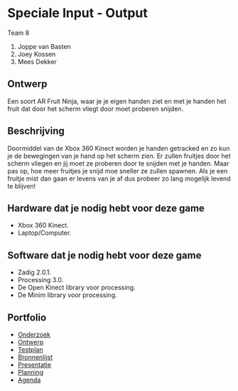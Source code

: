 # Speciale Input - Output
Team 8
1. Joppe van Basten
2. Joey Kossen
3. Mees Dekker

## Ontwerp
Een soort AR Fruit Ninja, waar je je eigen handen ziet en met je handen het fruit dat door het scherm vliegt door moet proberen snijden.

## Beschrijving
Doormiddel van de Xbox 360 Kinect worden je handen getracked en zo kun je de bewegingen van je hand op het scherm zien. Er zullen fruitjes door het scherm vliegen en jij moet ze proberen door te snijden met je handen.
Maar pas op, hoe meer fruitjes je snijd moe sneller ze zullen spawnen.
Als je een fruitje mist dan gaan er levens van je af dus probeer zo lang mogelijk levend te blijven!

## Hardware dat je nodig hebt voor deze game
- Xbox 360 Kinect.
- Laptop/Computer.

## Software dat je nodig hebt voor deze game
- Zadig 2.0.1.
- Processing 3.0.
- De Open Kinect library voor processing.
- De Minim library voor processing.

## Portfolio
* [Onderzoek](https://docs.google.com/document/d/1OoaLUpB9Nmkmn82y2PUuHZHOCfwmMK7IOEZvrdwUcUQ/edit?usp=sharing)
* [Ontwerp](https://onedrive.live.com/view.aspx?cid=a106548087737370&page=view&resid=A106548087737370!30100&parId=A106548087737370!112&app=PowerPoint)
* [Testplan](https://docs.google.com/document/d/1zLFFdHCPMgaukg6V07y2EMk2PMKmkJAR4TOGkAAdN8U/edit?usp=sharing)
* [Bronnenlijst](https://docs.google.com/document/d/13NZiHEbkKmGJGwqww2R18TKEgPuyLK4PrhAzYmKM340/edit?usp=sharing)
* [Presentatie](https://docs.google.com/presentation/d/1X69KIQDCLm5LguRW1iv_Mb7Ua4dAUbs52ZD66kIPM5w/edit?usp=sharing)
* [Planning](https://trello.com/b/OGM6SSl9/projectgamelab)
* [Agenda](https://calendar.google.com/calendar/r)

